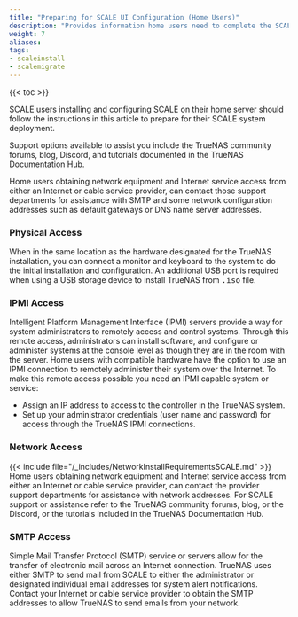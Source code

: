 ```yaml
---
title: "Preparing for SCALE UI Configuration (Home Users)"
description: "Provides information home users need to complete the SCALE configuration using the SCALE UI."
weight: 7
aliases:
tags:
- scaleinstall
- scalemigrate
---
```


{{< toc >}}

SCALE users installing and configuring SCALE on their home server should follow the instructions in this article to prepare for their SCALE system deployment.

Support options available to assist you include the TrueNAS community forums, blog, Discord, and tutorials documented in the TrueNAS Documentation Hub.

Home users obtaining network equipment and Internet service access from either an Internet or cable service provider, can contact those support departments for assistance with SMTP and some network configuration addresses such as default gateways or DNS name server addresses.

### Physical Access
When in the same location as the hardware designated for the TrueNAS installation, you can connect a monitor and keyboard to the system to do the initial installation and configuration.
An additional USB port is required when using a USB storage device to install TrueNAS from <kbd>.iso</kbd> file.

### IPMI Access
Intelligent Platform Management Interface (IPMI) servers provide a way for system administrators to remotely access and control systems.
Through this remote access, administrators can install software, and configure or administer systems at the console level as though they are in the room with the server.
Home users with compatible hardware have the option to use an IPMI connection to remotely administer their system over the Internet.
To make this remote access possible you need an IPMI capable system or service:
* Assign an IP address to access to the controller in the TrueNAS system. 
* Set up your administrator credentials (user name and password) for access through the TrueNAS IPMI connections. 

### Network Access
{{< include file="/_includes/NetworkInstallRequirementsSCALE.md" >}}
Home users obtaining network equipment and Internet service access from either an Internet or cable service provider, can contact the provider support departments for assistance with network addresses.
For SCALE support or assistance refer to the TrueNAS community forums, blog, or the Discord, or the tutorials included in the TrueNAS Documentation Hub.

### SMTP Access
Simple Mail Transfer Protocol (SMTP) service or servers allow for the transfer of electronic mail across an Internet connection. 
TrueNAS uses either SMTP to send mail from SCALE to either the administrator or designated individual email addresses for system alert notifications. 
Contact your Internet or cable service provider to obtain the SMTP addresses to allow TrueNAS to send emails from your network.

